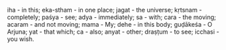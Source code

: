 iha - in this; eka-stham - in one place; jagat - the universe; kṛtsnam - completely; paśya - see; adya - immediately; sa - with; cara - the moving; acaram - and not moving; mama - My; dehe - in this body; guḍākeśa - O Arjuna; yat - that which; ca - also; anyat - other; draṣṭum - to see; icchasi - you wish.